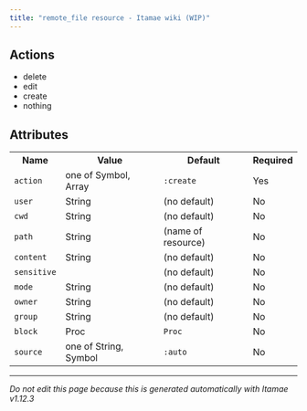 ```yaml
---
title: "remote_file resource - Itamae wiki (WIP)"
---
```


## Actions

- delete
- edit
- create
- nothing

## Attributes

<table>
  <tr>
    <th>Name</th>
    <th>Value</th>
    <th>Default</th>
    <th>Required</th>
  </tr>
    <tr>
      <td><code>action</code></td>
      <td>one of Symbol, Array</td>
      <td><code>:create</code></td>
      <td>Yes</td>
    </tr>
    <tr>
      <td><code>user</code></td>
      <td>String</td>
      <td>(no default)</td>
      <td>No</td>
    </tr>
    <tr>
      <td><code>cwd</code></td>
      <td>String</td>
      <td>(no default)</td>
      <td>No</td>
    </tr>
    <tr>
      <td><code>path</code></td>
      <td>String</td>
      <td>(name of resource)</td>
      <td>No</td>
    </tr>
    <tr>
      <td><code>content</code></td>
      <td>String</td>
      <td>(no default)</td>
      <td>No</td>
    </tr>
    <tr>
      <td><code>sensitive</code></td>
      <td></td>
      <td>(no default)</td>
      <td>No</td>
    </tr>
    <tr>
      <td><code>mode</code></td>
      <td>String</td>
      <td>(no default)</td>
      <td>No</td>
    </tr>
    <tr>
      <td><code>owner</code></td>
      <td>String</td>
      <td>(no default)</td>
      <td>No</td>
    </tr>
    <tr>
      <td><code>group</code></td>
      <td>String</td>
      <td>(no default)</td>
      <td>No</td>
    </tr>
    <tr>
      <td><code>block</code></td>
      <td>Proc</td>
      <td><code>Proc</code></td>
      <td>No</td>
    </tr>
    <tr>
      <td><code>source</code></td>
      <td>one of String, Symbol</td>
      <td><code>:auto</code></td>
      <td>No</td>
    </tr>
</table>


***

_Do not edit this page because this is generated automatically with Itamae v1.12.3_
